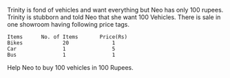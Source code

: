 Trinity is fond of vehicles and want everything but Neo has only 100 rupees. Trinity is stubborn and told Neo that she want 100 Vehicles.
There is sale in one showroom having following price tags.
```
Items      No. of Items       Price(Rs)
Bikes             20              1
Car               1               5
Bus               1               1
```

Help Neo to buy 100 vehicles in 100 Rupees.
